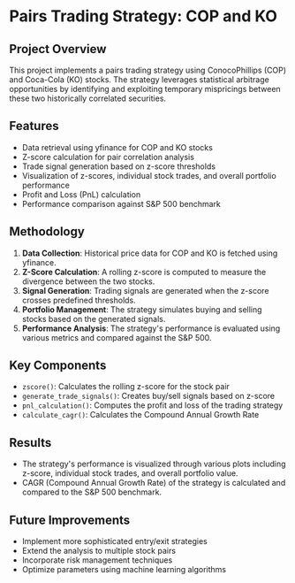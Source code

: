 # Pairs Trading Strategy: COP and KO

## Project Overview
This project implements a pairs trading strategy using ConocoPhillips (COP) and Coca-Cola (KO) stocks. The strategy leverages statistical arbitrage opportunities by identifying and exploiting temporary mispricings between these two historically correlated securities.

## Features
- Data retrieval using yfinance for COP and KO stocks
- Z-score calculation for pair correlation analysis
- Trade signal generation based on z-score thresholds
- Visualization of z-scores, individual stock trades, and overall portfolio performance
- Profit and Loss (PnL) calculation
- Performance comparison against S&P 500 benchmark

## Methodology
1. **Data Collection**: Historical price data for COP and KO is fetched using yfinance.
2. **Z-Score Calculation**: A rolling z-score is computed to measure the divergence between the two stocks.
3. **Signal Generation**: Trading signals are generated when the z-score crosses predefined thresholds.
4. **Portfolio Management**: The strategy simulates buying and selling stocks based on the generated signals.
5. **Performance Analysis**: The strategy's performance is evaluated using various metrics and compared against the S&P 500.

## Key Components
- `zscore()`: Calculates the rolling z-score for the stock pair
- `generate_trade_signals()`: Creates buy/sell signals based on z-score
- `pnl_calculation()`: Computes the profit and loss of the trading strategy
- `calculate_cagr()`: Calculates the Compound Annual Growth Rate

## Results
- The strategy's performance is visualized through various plots including z-score, individual stock trades, and overall portfolio value.
- CAGR (Compound Annual Growth Rate) of the strategy is calculated and compared to the S&P 500 benchmark.

## Future Improvements
- Implement more sophisticated entry/exit strategies
- Extend the analysis to multiple stock pairs
- Incorporate risk management techniques
- Optimize parameters using machine learning algorithms
